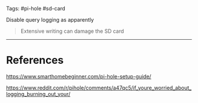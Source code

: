 Tags: #pi-hole #sd-card

Disable query logging as apparently

> Extensive writing can damage the SD card

---
# References

https://www.smarthomebeginner.com/pi-hole-setup-guide/

https://www.reddit.com/r/pihole/comments/a47qc5/if_youre_worried_about_logging_burning_out_your/